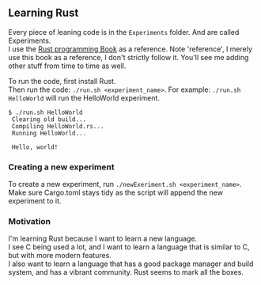 ## **Learning Rust**  
Every piece of leaning code is in the `Experiments` folder. And are called Experiments.  
I use the [Rust programming Book](https://doc.rust-lang.org/book/) as a reference. Note 'reference', I merely use this book as a reference, I don't strictly follow it. You'll see me adding other stuff from time to time as well.

To run the code, first install Rust.  
Then run the code: `./run.sh <experiment_name>`.
For example: `./run.sh HelloWorld` will run the HelloWorld experiment.

```text
$ ./run.sh HelloWorld
 Clearing old build...
 Compiling HelloWorld.rs...
 Running HelloWorld...

 Hello, world!
```

### Creating a new experiment
To create a new experiment, run `./newExeriment.sh <experiment_name>`.  
Make sure Cargo.toml stays tidy as the script will append the new experiment to it.  

### Motivation
I'm learning Rust because I want to learn a new language.  
I see C being used a lot, and I want to learn a language that is similar to C, but with more modern features.  
I also want to learn a language that has a good package manager and build system, and has a vibrant community.
Rust seems to mark all the boxes.